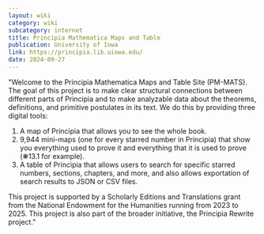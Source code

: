 ```yaml
---
layout: wiki
category: wiki
subcategory: internet
title: Principia Mathematica Maps and Table
publication: University of Iowa
link: https://principia.lib.uiowa.edu/
date: 2024-09-27
---
```


"Welcome to the Principia Mathematica Maps and Table Site (PM-MATS). The goal of this project is to make clear structural connections between different parts of Principia and to make analyzable data about the theorems, definitions, and primitive postulates in its text. We do this by providing three digital tools:

1. A map of Principia that allows you to see the whole book.
2. 9,944 mini-maps (one for every starred number in Principia) that show you everything used to prove it and everything that it is used to prove (❋13.1 for example).
3. A table of Principia that allows users to search for specific starred numbers, sections, chapters, and more, and also allows exportation of search results to JSON or CSV files.

This project is supported by a Scholarly Editions and Translations grant from the National Endowment for the Humanities running from 2023 to 2025. This project is also part of the broader initiative, the Principia Rewrite project."
